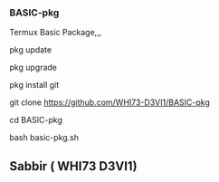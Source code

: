  
### BASIC-pkg
Termux Basic Package,,,

pkg update

pkg upgrade

pkg install git

git clone https://github.com/WHI73-D3VI1/BASIC-pkg

cd BASIC-pkg

bash basic-pkg.sh

## Sabbir ( WHI73 D3VI1)

